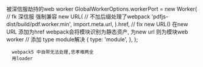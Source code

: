 被深信服劫持的web worker
      GlobalWorkerOptions.workerPort = new Worker(
        // fk 深信服 强制兼容
        new URL(
          // 不加后缀处理了webpack
          'pdfjs-dist/build/pdf.worker.min',
          import.meta.url,
        ).href,
        // fix new URL() 在new URL 添加为href webpack会将模块识别为静态资产, 为new url 则为模块web worker
        // 添加 type module解决
        {
          type: 'module',
        },
      );

      webpack5 中自带无法处理,忠孝难两全
      用loader